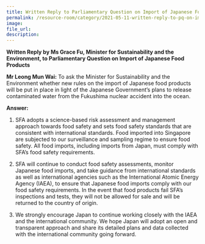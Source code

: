 ```yaml
---  
title: Written Reply to Parliamentary Question on Import of Japanese Food Products by Ms Grace Fu, Minister for Sustainability and the Environment
permalink: /resource-room/category/2021-05-11-written-reply-to-pq-on-import-of-japanese-food-products/
image:  
file_url:  
description:  
---  
```

**Written Reply by Ms Grace Fu, Minister for Sustainability and the Environment, to Parliamentary Question on Import of Japanese Food Products**

**Mr Leong Mun Wai:** To ask the Minister for Sustainability and the Environment whether new rules on the import of Japanese food products will be put in place in light of the Japanese Government’s plans to release contaminated water from the Fukushima nuclear accident into the ocean.

**Answer:**

1. SFA adopts a science-based risk assessment and management approach towards food safety and sets food safety standards that are consistent with international standards. Food imported into Singapore are subjected to our surveillance and sampling regime to ensure food safety. All food imports, including imports from Japan, must comply with SFA’s food safety requirements. 

2. SFA will continue to conduct food safety assessments, monitor Japanese food imports, and take guidance from international standards as well as international agencies such as the International Atomic Energy Agency (IAEA), to ensure that Japanese food imports comply with our food safety requirements. In the event that food products fail SFA’s inspections and tests, they will not be allowed for sale and will be returned to the country of origin. 

3. We strongly encourage Japan to continue working closely with the IAEA and the international community. We hope Japan will adopt an open and transparent approach and share its detailed plans and data collected with the international community going forward.
